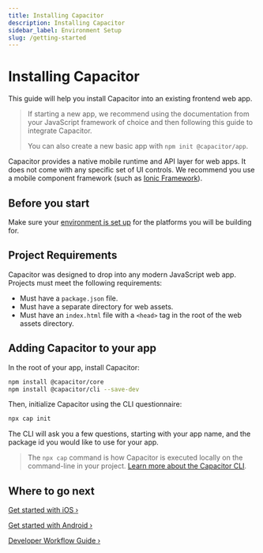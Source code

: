 ```yaml
---
title: Installing Capacitor
description: Installing Capacitor
sidebar_label: Environment Setup
slug: /getting-started
---
```


# Installing Capacitor

This guide will help you install Capacitor into an existing frontend web app.

> If starting a new app, we recommend using the documentation from your JavaScript framework of choice and then following this guide to integrate Capacitor.
>
> You can also create a new basic app with `npm init @capacitor/app`.

Capacitor provides a native mobile runtime and API layer for web apps. It does not come with any specific set of UI controls. We recommend you use a mobile component framework (such as [Ionic Framework](https://ionicframework.com/)).

## Before you start

Make sure your [environment is set up](/docs/getting-started/environment-setup) for the platforms you will be building for.

## Project Requirements

Capacitor was designed to drop into any modern JavaScript web app. Projects must meet the following requirements:

- Must have a `package.json` file.
- Must have a separate directory for web assets.
- Must have an `index.html` file with a `<head>` tag in the root of the web assets directory.

## Adding Capacitor to your app

In the root of your app, install Capacitor:

```bash
npm install @capacitor/core
npm install @capacitor/cli --save-dev
```

Then, initialize Capacitor using the CLI questionnaire:

```bash
npx cap init
```

The CLI will ask you a few questions, starting with your app name, and the package id you would like to use for your app.

> The `npx cap` command is how Capacitor is executed locally on the command-line in your project. [Learn more about the Capacitor CLI](/docs/cli).

## Where to go next

[Get started with iOS &#8250;](/docs/ios)

[Get started with Android &#8250;](/docs/android)

[Developer Workflow Guide &#8250;](/docs/basics/workflow)
